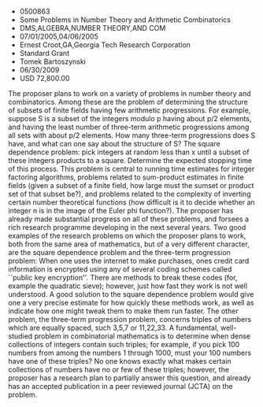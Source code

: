 
* 0500863
* Some Problems in Number Theory and Arithmetic Combinatorics
* DMS,ALGEBRA,NUMBER THEORY,AND COM
* 07/01/2005,04/06/2005
* Ernest Croot,GA,Georgia Tech Research Corporation
* Standard Grant
* Tomek Bartoszynski
* 06/30/2009
* USD 72,800.00

The proposer plans to work on a variety of problems in number theory and
combinatorics. Among these are the problem of determining the structure of
subsets of finite fields having few arithmetic progressions. For example,
suppose S is a subset of the integers modulo p having about p/2 elements, and
having the least number of three-term arithmetic progressions among all sets
with about p/2 elements. How many three-term progressions does S have, and what
can one say about the structure of S? The square dependence problem: pick
integers at random less than x until a subset of these integers products to a
square. Determine the expected stopping time of this process. This problem is
central to running time estimates for integer factoring algorithms, problems
related to sum-product estimates in finite fields (given a subset of a finite
field, how large must the sumset or product set of that subset be?), and
problems related to the complexity of inverting certain number theoretical
functions (how difficult is it to decide whether an integer n is in the image of
the Euler phi function?). The proposer has already made substantial progress on
all of these problems, and forsees a rich research programme developing in the
next several years. Two good examples of the research problems on which the
proposer plans to work, both from the same area of mathematics, but of a very
different character, are the square dependence problem and the three-term
progression problem: When one uses the internet to make purchases, ones credit
card information is encrypted using any of several coding schemes called
``public key encryption''. There are methods to break these codes (for, example
the quadratic sieve); however, just how fast they work is not well understood. A
good solution to the square dependence problem would give one a very precise
estimate for how quickly these methods work, as well as indicate how one might
tweak them to make them run faster. The other problem, the three-term
progression problem, concerns triples of numbers which are equally spaced, such
3,5,7 or 11,22,33. A fundamental, well-studied problem in combinatorial
mathematics is to determine when dense collections of integers contain such
triples; for example, if you pick 100 numbers from among the numbers 1 through
1000, must your 100 numbers have one of these triples? No one knows exactly what
makes certain collections of numbers have no or few of these triples; however,
the proposer has a research plan to partially answer this question, and already
has an accepted publication in a peer reviewed journal (JCTA) on the problem.


